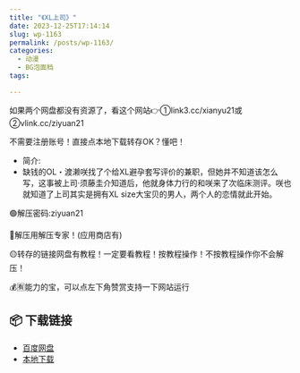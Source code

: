 ```yaml
---
title: "《XL上司》"
date: 2023-12-25T17:14:14
slug: wp-1163
permalink: /posts/wp-1163/
categories:
  - 动漫
  - BG泡面档
tags:

---
```


如果两个网盘都没有资源了，看这个网站👉①link3.cc/xianyu21或②vlink.cc/ziyuan21

不需要注册账号！直接点本地下载转存OK？懂吧！

*   简介:
*   缺钱的OL・渡濑咲找了个给XL避孕套写评价的兼职，但她并不知道该怎么写，这事被上司·须藤圭介知道后，他就身体力行的和咲来了次临床测评。咲也就知道了上司其实是拥有XL size大宝贝的男人，两个人的恋情就此开始。

🟢解压密码:ziyuan21

🔵解压用解压专家！(应用商店有)

🟡转存的链接网盘有教程！一定要看教程！按教程操作！不按教程操作你不会解压！

💰🈶能力的宝，可以点左下角赞赏支持一下网站运行

## 📦 下载链接
- [百度网盘](https://blziyuan21.com/pay-download/1163?key=ed93656732&down_id=0)
- [本地下载](https://blziyuan21.com/pay-download/1163?key=ed93656732&down_id=1)


